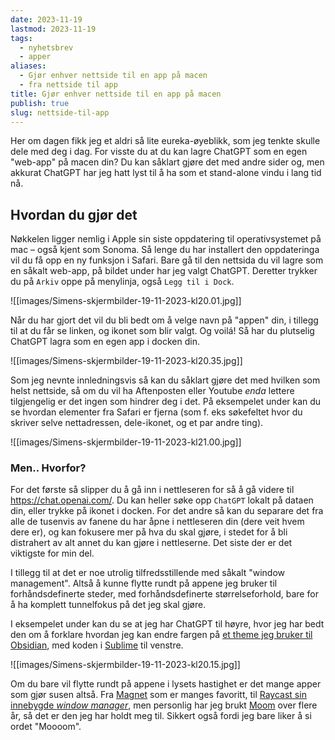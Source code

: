 ```yaml
---
date: 2023-11-19
lastmod: 2023-11-19
tags:
  - nyhetsbrev
  - apper
aliases:
  - Gjør enhver nettside til en app på macen
  - fra nettside til app
title: Gjør enhver nettside til en app på macen
publish: true
slug: nettside-til-app
---
```

Her om dagen fikk jeg et aldri så lite eureka-øyeblikk, som jeg tenkte skulle dele med deg i dag. For visste du at du kan lagre ChatGPT som en egen "web-app" på macen din? Du kan såklart gjøre det med andre sider og, men akkurat ChatGPT har jeg hatt lyst til å ha som et stand-alone vindu i lang tid nå.

## Hvordan du gjør det

Nøkkelen ligger nemlig i Apple sin siste oppdatering til operativsystemet på mac – også kjent som Sonoma. Så lenge du har installert den oppdateringa vil du få opp en ny funksjon i Safari. Bare gå til den nettsida du vil lagre som en såkalt web-app, på bildet under har jeg valgt ChatGPT. Deretter trykker du på `Arkiv` oppe på menylinja, også `Legg til i Dock`.

![[images/Simens-skjermbilder-19-11-2023-kl20.01.jpg]]

Når du har gjort det vil du bli bedt om å velge navn på "appen" din, i tillegg til at du får se linken, og ikonet som blir valgt. Og voilá! Så har du plutselig ChatGPT lagra som en egen app i docken din.

![[images/Simens-skjermbilder-19-11-2023-kl20.35.jpg]]

Som jeg nevnte innledningsvis så kan du såklart gjøre det med hvilken som helst nettside, så om du vil ha Aftenposten eller Youtube *enda* lettere tilgjengelig er det ingen som hindrer deg i det. På eksempelet under kan du se hvordan elementer fra Safari er fjerna (som f. eks søkefeltet hvor du skriver selve nettadressen, dele-ikonet, og et par andre ting).

![[images/Simens-skjermbilder-19-11-2023-kl21.00.jpg]]

### Men.. Hvorfor?

For det første så slipper du å gå inn i nettleseren for så å gå videre til https://chat.openai.com/. Du kan heller søke opp `ChatGPT` lokalt på dataen din, eller trykke på ikonet i docken. For det andre så kan du separare det fra alle de tusenvis av fanene du har åpne i nettleseren din (dere veit hvem dere er), og kan fokusere mer på hva du skal gjøre, i stedet for å bli distrahert av alt annet du kan gjøre i nettleserne. Det siste der er det viktigste for min del.

I tillegg til at det er noe utrolig tilfredsstillende med såkalt "window management". Altså å kunne flytte rundt på appene jeg bruker til forhåndsdefinerte steder, med forhåndsdefinerte størrelseforhold, bare for å ha komplett tunnelfokus på det jeg skal gjøre.

I eksempelet under kan du se at jeg har ChatGPT til høyre, hvor jeg har bedt den om å forklare hvordan jeg kan endre fargen på [et theme jeg bruker til Obsidian](https://github.com/crashmoney/obsidian-typewriter), med koden i [Sublime](https://www.sublimetext.com/) til venstre.

![[images/Simens-skjermbilder-19-11-2023-kl20.15.jpg]]

Om du bare vil flytte rundt på appene i lysets hastighet er det mange apper som gjør susen altså. Fra [Magnet](https://magnet.crowdcafe.com/) som er manges favoritt, til [Raycast sin innebygde *window manager*](https://manual.raycast.com/window-management), men personlig har jeg brukt [Moom](https://manytricks.com/moom/) over flere år, så det er den jeg har holdt meg til. Sikkert også fordi jeg bare liker å si ordet "Moooom".
